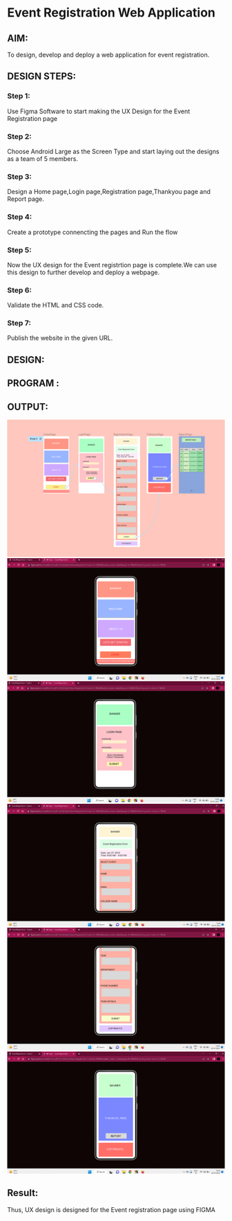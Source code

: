# Event Registration Web Application

## AIM:
To design, develop and deploy a web application for event registration.

## DESIGN STEPS:

### Step 1:
Use Figma Software to start making the UX Design for the Event Registration page

### Step 2:
Choose Android Large as the Screen Type and start laying out the designs as a team of 5 members.

### Step 3:
Design a Home page,Login page,Registration page,Thankyou page and Report page.

### Step 4:
Create a prototype connencting the pages and Run the flow

### Step 5:
Now the UX design for the Event registrtion page is complete.We can use this design to further develop and deploy a webpage.
### Step 6:

Validate the HTML and CSS code.

### Step 7:

Publish the website in the given URL.

## DESIGN:

## PROGRAM :

## OUTPUT:
![m](./1.png)
![n](./2.png)
![b](./3.png)
![v](./4.png)
![c](./5.png)
![x](./6.png)


## Result:

Thus, UX design is designed for the Event registration page using FIGMA 